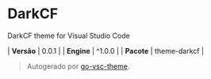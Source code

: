 # DarkCF

DarkCF theme for Visual Studio Code

| **Versão** | 0.0.1 |
| **Engine** | ^1.0.0 |
| **Pacote** | theme-darkcf |

> Autogerado por [go-vsc-theme](https://github.com/natalbu/go-vsc-theme).
